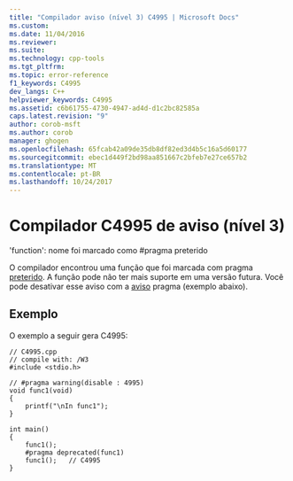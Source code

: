 ```yaml
---
title: "Compilador aviso (nível 3) C4995 | Microsoft Docs"
ms.custom: 
ms.date: 11/04/2016
ms.reviewer: 
ms.suite: 
ms.technology: cpp-tools
ms.tgt_pltfrm: 
ms.topic: error-reference
f1_keywords: C4995
dev_langs: C++
helpviewer_keywords: C4995
ms.assetid: c6b61755-4730-4947-ad4d-d1c2bc82585a
caps.latest.revision: "9"
author: corob-msft
ms.author: corob
manager: ghogen
ms.openlocfilehash: 65fcab42a09de35db8df82ed3d4b5c16a5d60177
ms.sourcegitcommit: ebec1d449f2bd98aa851667c2bfeb7e27ce657b2
ms.translationtype: MT
ms.contentlocale: pt-BR
ms.lasthandoff: 10/24/2017
---
```

# <a name="compiler-warning-level-3-c4995"></a>Compilador C4995 de aviso (nível 3)
'function': nome foi marcado como #pragma preterido  
  
 O compilador encontrou uma função que foi marcada com pragma [preterido](../../preprocessor/deprecated-c-cpp.md). A função pode não ter mais suporte em uma versão futura. Você pode desativar esse aviso com a [aviso](../../preprocessor/warning.md) pragma (exemplo abaixo).  
  
## <a name="example"></a>Exemplo  
 O exemplo a seguir gera C4995:  
  
```  
// C4995.cpp  
// compile with: /W3  
#include <stdio.h>  
  
// #pragma warning(disable : 4995)  
void func1(void)  
{  
    printf("\nIn func1");  
}  
  
int main()   
{  
    func1();  
    #pragma deprecated(func1)  
    func1();   // C4995  
}  
```